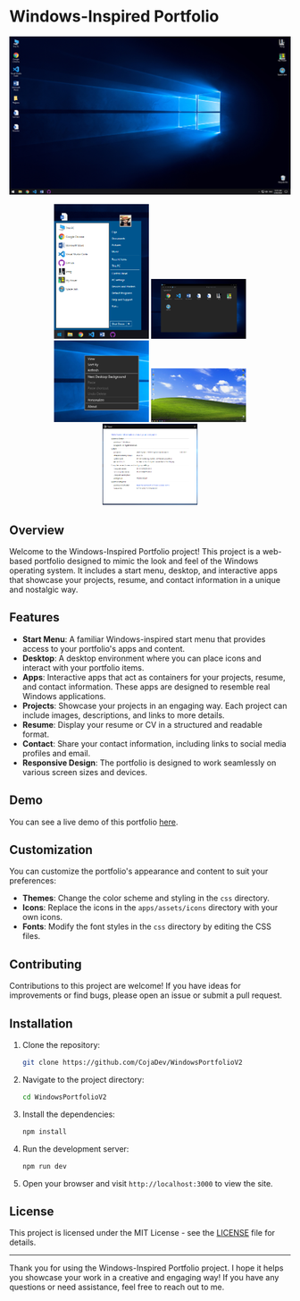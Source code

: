 # Windows-Inspired Portfolio

![Windows-Inspired Portfolio](screenshot.png)

<p align="center">
  <img src="Screenshot_2.png" alt="Screenshot 2" width="170">
  <img src="Screenshot_3.png" alt="Screenshot 3" width="170">
  <img src="Screenshot_4.png" alt="Screenshot 4" width="170">
  <img src="Screenshot_5.png" alt="Screenshot 5" width="170">
  <img src="Screenshot_6.png" alt="Screenshot 6" width="170">
</p>

## Overview

Welcome to the Windows-Inspired Portfolio project! This project is a web-based portfolio designed to mimic the look and feel of the Windows operating system. It includes a start menu, desktop, and interactive apps that showcase your projects, resume, and contact information in a unique and nostalgic way.

## Features

- **Start Menu**: A familiar Windows-inspired start menu that provides access to your portfolio's apps and content.
- **Desktop**: A desktop environment where you can place icons and interact with your portfolio items.
- **Apps**: Interactive apps that act as containers for your projects, resume, and contact information. These apps are designed to resemble real Windows applications.
- **Projects**: Showcase your projects in an engaging way. Each project can include images, descriptions, and links to more details.
- **Resume**: Display your resume or CV in a structured and readable format.
- **Contact**: Share your contact information, including links to social media profiles and email.
- **Responsive Design**: The portfolio is designed to work seamlessly on various screen sizes and devices.

## Demo

You can see a live demo of this portfolio [here](https://windows-portfolio-v2.vercel.app/).

## Customization

You can customize the portfolio's appearance and content to suit your preferences:

- **Themes**: Change the color scheme and styling in the `css` directory.
- **Icons**: Replace the icons in the `apps/assets/icons` directory with your own icons.
- **Fonts**: Modify the font styles in the `css` directory by editing the CSS files.

## Contributing

Contributions to this project are welcome! If you have ideas for improvements or find bugs, please open an issue or submit a pull request.

## Installation

1. Clone the repository:
    ```sh
    git clone https://github.com/CojaDev/WindowsPortfolioV2
    ```

2. Navigate to the project directory:
    ```sh
    cd WindowsPortfolioV2
    ```

3. Install the dependencies:
    ```sh
    npm install
    ```

4. Run the development server:
    ```sh
    npm run dev
    ```

5. Open your browser and visit `http://localhost:3000` to view the site.
   
## License

This project is licensed under the MIT License - see the [LICENSE](LICENSE) file for details.

---

Thank you for using the Windows-Inspired Portfolio project. I hope it helps you showcase your work in a creative and engaging way! If you have any questions or need assistance, feel free to reach out to me.

